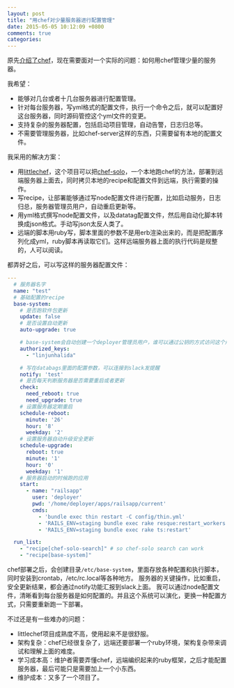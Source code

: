 ```yaml
---
layout: post
title: "用chef对少量服务器进行配置管理"
date: 2015-05-05 10:12:09 +0800
comments: true
categories: 
---
```


原先[介绍了chef](http://blog.dev/blog/introduce-chef/)，现在需要面对一个实际的问题：如何用chef管理少量的服务器。

我希望：

- 能够对几台或者十几台服务器进行配置管理。
- 针对每台服务器，写yml格式的配置文件，执行一个命令之后，就可以配置好这台服务器，同时源码管控这个yml文件的变更。
- 支持复杂的服务器配置，包括启动项目管理，自动告警，日志归总等。
- 不需要管理服务器，比如chef-server这样的东西，只需要留有本地的配置文件。

我采用的解决方案：

- 用[littlechef](https://github.com/tobami/littlechef)，这个项目可以把[chef-solo](https://docs.chef.io/chef_solo.html)，一个本地跑chef的方法，部署到远端服务器上面去，同时拷贝本地的recipe和配置文件到远端，执行需要的操作。
- 写recipe，让部署能够通过写node配置文件进行配置，比如启动服务，日志归总，服务器管理员用户，自动重启更新等。
- 用yml格式撰写node配置文件，以及datatag配置文件，然后用自动化脚本转换成json格式。手动写json太反人类了。
- 远端的脚本用ruby写，脚本里面的参数不是用erb渲染出来的，而是把配置序列化成yml，ruby脚本再读取它们。这样远端服务器上面的执行代码是规整的，人可以阅读。

都弄好之后，可以写这样的服务器配置文件：

```yml
---
  # 服务器名字
  name: "test"
  # 基础配置的recipe
  base-system:
    # 是否跑软件包更新
    update: false
    # 是否设置自动更新
    auto-upgrade: true

    # base-system会自动创建一个deployer管理员用户，谁可以通过公钥的方式访问这个用户
    authorized_keys:
      - "linjunhalida"

    # 写在databags里面的配置参数，可以连接到slack发提醒
    notify: 'test'
    # 是否每天判断服务器是否需要重启或者更新
    check:
      need_reboot: true
      need_upgrade: true
    # 设置服务器定期重启
    schedule-reboot:
      minute: '26'
      hour: '8'
      weekday: '2'
    # 设置服务器自动升级安全更新
    schedule-upgrade:
      reboot: true
      minute: '1'
      hour: '0'
      weekday: '1'
    # 服务器启动的时候跑的应用
    start:
      - name: "railsapp"
        user: 'deployer'
        pwd: '/home/deployer/apps/railsapp/current'
        cmds:
          - 'bundle exec thin restart -C config/thin.yml'
          - 'RAILS_ENV=staging bundle exec rake resque:restart_workers'
          - 'RAILS_ENV=staging bundle exec rake ts:restart'

  run_list:
    - "recipe[chef-solo-search]" # so chef-solo search can work
    - "recipe[base-system]"
```

chef部署之后，会创建目录`/etc/base-system`，里面存放各种配置和执行脚本，同时安装到crontab，/etc/rc.local等各种地方。
服务器的关键操作，比如重启，安全更新结果，都会通过notify功能汇报到slack上面。
我可以通过node配置文件，清晰看到每台服务器是如何配置的。并且这个系统可以演化，更换一种配置方式，只需要重新跑一下部署。

不过还是有一些难办的问题：

- littlechef项目成熟度不高，使用起来不是很舒服。
- 架构复杂：chef已经很复杂了，远端还要部署一个ruby环境，架构复杂带来调试和理解上面的难度。
- 学习成本高：维护者需要弄懂chef，远端编织起来的ruby框架，之后才能配置服务器，最后可能只是需要加上一个小东西。
- 维护成本：又多了一个项目了。

